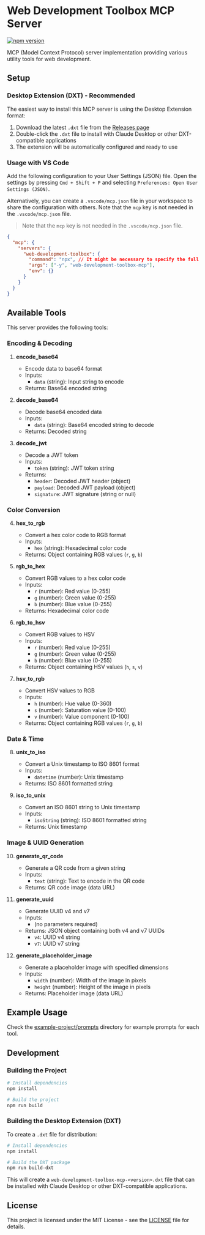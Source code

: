 # Web Development Toolbox MCP Server

[![npm version](https://badge.fury.io/js/web-development-toolbox-mcp.svg)](https://badge.fury.io/js/web-development-toolbox-mcp)

MCP (Model Context Protocol) server implementation providing various utility tools for web development.

## Setup

### Desktop Extension (DXT) - Recommended

The easiest way to install this MCP server is using the Desktop Extension format:

1. Download the latest `.dxt` file from the [Releases page](https://github.com/noboru-i/web-development-toolbox/releases)
2. Double-click the `.dxt` file to install with Claude Desktop or other DXT-compatible applications
3. The extension will be automatically configured and ready to use

### Usage with VS Code

Add the following configuration to your User Settings (JSON) file. Open the settings by pressing `Cmd + Shift + P` and selecting `Preferences: Open User Settings (JSON)`.

Alternatively, you can create a `.vscode/mcp.json` file in your workspace to share the configuration with others. Note that the `mcp` key is not needed in the `.vscode/mcp.json` file.

> Note that the `mcp` key is not needed in the `.vscode/mcp.json` file.

```json
{
  "mcp": {
    "servers": {
      "web-development-toolbox": {
        "command": "npx", // It might be necessary to specify the full path. In that case, use the result of `which npx`.
        "args": ["-y", "web-development-toolbox-mcp"],
        "env": {}
      }
    }
  }
}
```

## Available Tools

This server provides the following tools:

### Encoding & Decoding

1. **encode_base64**

   - Encode data to base64 format
   - Inputs:
     - `data` (string): Input string to encode
   - Returns: Base64 encoded string

2. **decode_base64**

   - Decode base64 encoded data
   - Inputs:
     - `data` (string): Base64 encoded string to decode
   - Returns: Decoded string

3. **decode_jwt**

   - Decode a JWT token
   - Inputs:
     - `token` (string): JWT token string
   - Returns:
     - `header`: Decoded JWT header (object)
     - `payload`: Decoded JWT payload (object)
     - `signature`: JWT signature (string or null)

### Color Conversion

4. **hex_to_rgb**

   - Convert a hex color code to RGB format
   - Inputs:
     - `hex` (string): Hexadecimal color code
   - Returns: Object containing RGB values (`r`, `g`, `b`)

5. **rgb_to_hex**

   - Convert RGB values to a hex color code
   - Inputs:
     - `r` (number): Red value (0-255)
     - `g` (number): Green value (0-255)
     - `b` (number): Blue value (0-255)
   - Returns: Hexadecimal color code

6. **rgb_to_hsv**

   - Convert RGB values to HSV
   - Inputs:
     - `r` (number): Red value (0-255)
     - `g` (number): Green value (0-255)
     - `b` (number): Blue value (0-255)
   - Returns: Object containing HSV values (`h`, `s`, `v`)

7. **hsv_to_rgb**

   - Convert HSV values to RGB
   - Inputs:
     - `h` (number): Hue value (0-360)
     - `s` (number): Saturation value (0-100)
     - `v` (number): Value component (0-100)
   - Returns: Object containing RGB values (`r`, `g`, `b`)

### Date & Time

8. **unix_to_iso**

   - Convert a Unix timestamp to ISO 8601 format
   - Inputs:
     - `datetime` (number): Unix timestamp
   - Returns: ISO 8601 formatted string

9. **iso_to_unix**

   - Convert an ISO 8601 string to Unix timestamp
   - Inputs:
     - `isoString` (string): ISO 8601 formatted string
   - Returns: Unix timestamp

### Image & UUID Generation

10. **generate_qr_code**

    - Generate a QR code from a given string
    - Inputs:
      - `text` (string): Text to encode in the QR code
    - Returns: QR code image (data URL)

11. **generate_uuid**

    - Generate UUID v4 and v7
    - Inputs:
      - (no parameters required)
    - Returns: JSON object containing both v4 and v7 UUIDs
      - `v4`: UUID v4 string
      - `v7`: UUID v7 string

12. **generate_placeholder_image**

    - Generate a placeholder image with specified dimensions
    - Inputs:
      - `width` (number): Width of the image in pixels
      - `height` (number): Height of the image in pixels
    - Returns: Placeholder image (data URL)

## Example Usage

Check the [example-project/prompts](./example-project/prompts/) directory for example prompts for each tool.

## Development

### Building the Project

```bash
# Install dependencies
npm install

# Build the project
npm run build
```

### Building the Desktop Extension (DXT)

To create a `.dxt` file for distribution:

```bash
# Install dependencies
npm install

# Build the DXT package
npm run build-dxt
```

This will create a `web-development-toolbox-mcp-<version>.dxt` file that can be installed with Claude Desktop or other DXT-compatible applications.

## License

This project is licensed under the MIT License - see the [LICENSE](../../LICENSE) file for details.
